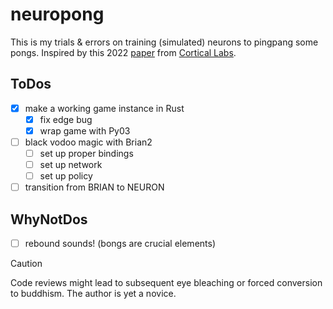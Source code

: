# neuropong <sup></sup>
This is my trials & errors on training (simulated) neurons to pingpang some pongs. Inspired by this 2022 [paper](https://www.cell.com/neuron/fulltext/S0896-6273(22)00806-6?_returnURL=https%3A%2F%2Flinkinghub.elsevier.com%2Fretrieve%2Fpii%2FS0896627322008066%3Fshowall%3Dtrue) from [Cortical Labs](https://corticallabs.com/).

## ToDos
- [x] make a working game instance in Rust
    - [x] fix edge bug
    - [x] wrap game with Py03 
- [ ] black vodoo magic with Brian2
    - [ ] set up proper bindings
    - [ ] set up network
    - [ ] set up policy 
- [ ] transition from BRIAN to NEURON

## WhyNotDos
- [ ] rebound sounds! (bongs are crucial elements)

> [!CAUTION]
> Code reviews might lead to subsequent eye bleaching or forced conversion to buddhism. The author is yet a novice.
